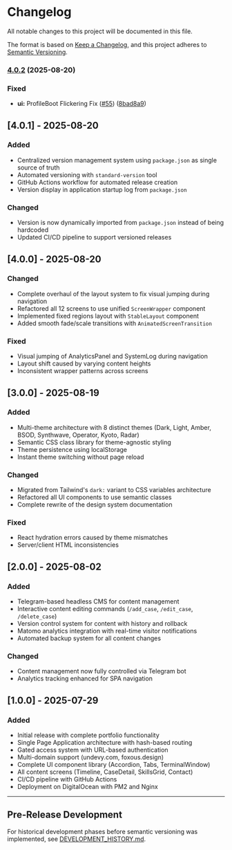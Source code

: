 # Changelog

All notable changes to this project will be documented in this file.

The format is based on [Keep a Changelog](https://keepachangelog.com/en/1.0.0/),
and this project adheres to [Semantic Versioning](https://semver.org/spec/v2.0.0.html).

### [4.0.2](https://github.com/undevy-org/portfolio/compare/v4.0.1...v4.0.2) (2025-08-20)


### Fixed

* **ui:** ProfileBoot Flickering Fix ([#55](https://github.com/undevy-org/portfolio/issues/55)) ([8bad8a9](https://github.com/undevy-org/portfolio/commit/8bad8a9b5e1f1407646fa611afc55616e17b3c94))

## [4.0.1] - 2025-08-20

### Added
- Centralized version management system using `package.json` as single source of truth
- Automated versioning with `standard-version` tool
- GitHub Actions workflow for automated release creation
- Version display in application startup log from `package.json`

### Changed
- Version is now dynamically imported from `package.json` instead of being hardcoded
- Updated CI/CD pipeline to support versioned releases

## [4.0.0] - 2025-08-20

### Changed
- Complete overhaul of the layout system to fix visual jumping during navigation
- Refactored all 12 screens to use unified `ScreenWrapper` component
- Implemented fixed regions layout with `StableLayout` component
- Added smooth fade/scale transitions with `AnimatedScreenTransition`

### Fixed
- Visual jumping of AnalyticsPanel and SystemLog during navigation
- Layout shift caused by varying content heights
- Inconsistent wrapper patterns across screens

## [3.0.0] - 2025-08-19

### Added
- Multi-theme architecture with 8 distinct themes (Dark, Light, Amber, BSOD, Synthwave, Operator, Kyoto, Radar)
- Semantic CSS class library for theme-agnostic styling
- Theme persistence using localStorage
- Instant theme switching without page reload

### Changed
- Migrated from Tailwind's `dark:` variant to CSS variables architecture
- Refactored all UI components to use semantic classes
- Complete rewrite of the design system documentation

### Fixed
- React hydration errors caused by theme mismatches
- Server/client HTML inconsistencies

## [2.0.0] - 2025-08-02

### Added
- Telegram-based headless CMS for content management
- Interactive content editing commands (`/add_case`, `/edit_case`, `/delete_case`)
- Version control system for content with history and rollback
- Matomo analytics integration with real-time visitor notifications
- Automated backup system for all content changes

### Changed
- Content management now fully controlled via Telegram bot
- Analytics tracking enhanced for SPA navigation

## [1.0.0] - 2025-07-29

### Added
- Initial release with complete portfolio functionality
- Single Page Application architecture with hash-based routing
- Gated access system with URL-based authentication
- Multi-domain support (undevy.com, foxous.design)
- Complete UI component library (Accordion, Tabs, TerminalWindow)
- All content screens (Timeline, CaseDetail, SkillsGrid, Contact)
- CI/CD pipeline with GitHub Actions
- Deployment on DigitalOcean with PM2 and Nginx

---

## Pre-Release Development

For historical development phases before semantic versioning was implemented, see [DEVELOPMENT_HISTORY.md](./DEVELOPMENT_HISTORY.md).